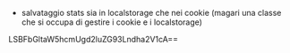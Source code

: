 - salvataggio stats sia in localstorage che nei cookie (magari una classe che si occupa di gestire i cookie e i localstorage)

LSBFbGltaW5hcmUgd2luZG93Lndha2V1cA==
